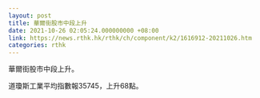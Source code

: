 ```yaml
---
layout: post
title: 華爾街股市中段上升
date: 2021-10-26 02:05:24.000000000 +08:00
link: https://news.rthk.hk/rthk/ch/component/k2/1616912-20211026.htm
categories: rthk
---
```


華爾街股市中段上升。

道瓊斯工業平均指數報35745，上升68點。

